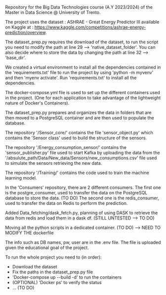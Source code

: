 Repository for the Big Data Technologies course (A.Y 2023/2024) of the Master in Data Science @ University of Trento.

The project uses the dataset : ASHRAE - Great Energy Predictor III available on Kaggle at : https://www.kaggle.com/competitions/ashrae-energy-prediction/overview.

The dataset_prep.py requires the download of the dataset, to run the script you need to modify the path at line 29 --> 'native_dataset_folder'. 
You can also decide where to store the data by changing the path at line 32 --> 'base_dir'.

We created a virtual environment to install all the dependencies contained in the 'requirements.txt' file to run the project by using 'python -m myvenv' and then 'myenv activate'.
Run 'requirements.txt' to install all the dependencies.

The docker-compose.yml file is used to set up the different containers used in the project. (One for each application to take advantage of the lightweight nature of Docker's Containers).

The dataset_prep.py prepares and organizes the data in folders that are then moved to a PostgreSQL container and are then used to populate the database.

The repository '/Sensor_core/' contains the file 'sensor_object.py' which contains the 'Sensor class' used to build the structure of the sensors.

The repository '/Energy_consumption_sensor/' contains the 'sensor_publisher.py' file used to start Kafka by uploading the data from the '/absulute_path/Data/New_data/Sensors/new_consumptions.csv' file used to simulate the sensors retrieving the new data.

The repository '/Training/' contains the code used to train the machine learning model.

In the 'Consumers' repository, there are 2 different consumers. 
The first one is the postgre_consumer, used to transfer the data on the PostgreSQL database to store the data. (TO DO)
The second one is the redis_consumer, used to transfer the data on Redis to perform the prediction.

Added Data_fetching/dask_fetch.py, planning of using DASK to retrieve the data from redis and load them in a dask df. (STILL UNTESTED --> TO DO)

Moving all the python scripts in a dedicated container. (TO DO) --> NEED TO MODIFY THE dockerfile

The info such as DB names, pw, user are in the .env file. The file is uploaded given the educational goal of the project. 

To run the whole project you need to (in order):

- Download the dataset 
- Fix the paths in the dataset_prep.py file 
- 'Docker-compose up --build -d' to run the containers
- (OPTIONAL) 'Docker ps' to verify the status
- ... (TO DO)
